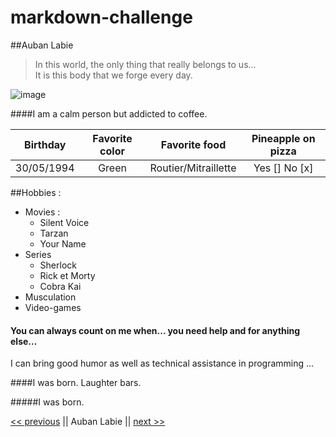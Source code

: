 # markdown-challenge

##Auban Labie

>In this world, the only thing that really belongs to us...  
 It is this body that we forge every day.

![image](/photo.jpg "Auban")

####I am a calm person but addicted to coffee.


| Birthday | Favorite color | Favorite food | Pineapple on pizza |
| :------: | :------------: | :-----------: | :----------------: |
| 30/05/1994 | Green | Routier/Mitraillette | Yes [] No [x] |

##Hobbies :
* Movies :
    * Silent Voice
    * Tarzan
    * Your Name
* Series
    * Sherlock
    * Rick et Morty
    * Cobra Kai
* Musculation
* Video-games

#### You can always count on me when... you need help and for anything else...

I can bring good humor as well as technical assistance in programming ...

####I was born. Laughter bars.

#####I was born.

[<< previous](https://github.com/Aline-Daems/markdown-challenge/blob/main/README.md) || Auban Labie || [next >>](https://github.com/Achouffe666/marckdown-challenge/blob/main/README.md)